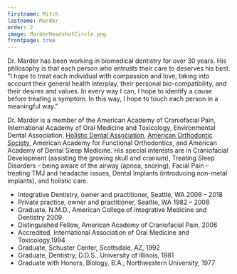 ```yaml
---
firstname: Mitch
lastname: Marder
order: 2
image: MarderHeadshotCircle.png
frontpage: true
---
```


Dr. Marder has been working in biomedical dentistry for over 30 years. His philosophy is that each person who entrusts their care to deserves his best. “I hope to treat each individual with compassion and love, taking into account their general health interplay, their personal bio-compatibility, and their desires and values. In every way I can, I hope to identify a cause before treating a symptom. In this way, I hope to touch each person in a meaningful way.”

Dr. Marder is a member of the American Academy of Craniofacial Pain, International Academy of Oral Medicine and Toxicology, Environmental Dental Association, [Holistic Dental Association](http://www.holisticdental.org), [American Orthodontic Society](http://www.orthodontics.com), American Academy for Functional Orthodontics, and American Academy of Dental Sleep Medicine. His special interests are in Craniofacial Development (assisting the growing skull and cranium), Treating Sleep Disorders – being aware of the airway (apnea, snoring), Facial Pain – treating TMJ and headache issues, Dental Implants (introducing non-metal implants), and holistic care.

* Integrative Dentistry, owner and practitioner, Seattle, WA 2008 – 2018
* Private practice, owner and practitioner, Seattle, WA 1982 – 2008
* Graduate, N.M.D., American College of Integrative Medicine and Dentistry 2009
* Distinguished Fellow, American Academy of Craniofacial Pain, 2006
* Accredited, International Association of Oral Medicine and Toxicology,1994
* Graduate, Schuster Center, Scottsdale, AZ, 1992
* Graduate, Dentistry, D.D.S., University of Illinois, 1981
* Graduate with Honors, Biology, B.A., Northwestern University, 1977